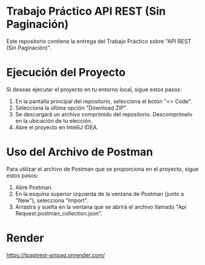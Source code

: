 # Trabajo Práctico API REST (Sin Paginación)
Este repositorio contiene la entrega del Trabajo Práctico sobre "API REST (Sin Paginación)".
# Ejecución del Proyecto
Si deseas ejecutar el proyecto en tu entorno local, sigue estos pasos:
1. En la pantalla principal del repositorio, selecciona el botón "<> Code".
2. Selecciona la última opción "Download ZIP".
3. Se descargará un archivo comprimido del repositorio. Descomprímelo en la ubicación de tu elección.
4. Abre el proyecto en IntelliJ IDEA.
# Uso del Archivo de Postman
Para utilizar el archivo de Postman que se proporciona en el proyecto, sigue estos pasos:
1. Abre Postman.
2. En la esquina superior izquierda de la ventana de Postman (junto a "New"), selecciona "Import".
3. Arrastra y suelta en la ventana que se abrirá el archivo llamado "Api Request.postman_collection.json".
# Render
https://tpapirest-sinpag.onrender.com/
